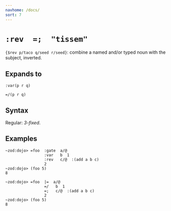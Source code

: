 ```yaml
---
navhome: /docs/
sort: 7
---
```


# `:rev  =;  "tissem"`

`{$rev p/taco q/seed r/seed}`: combine a named and/or typed noun with the
subject, inverted.

## Expands to

```
:var(p r q)
```

```
=/(p r q)
```

## Syntax

Regular: *3-fixed*.

## Examples

```
~zod:dojo> =foo  :gate  a/@
                 :var   b  1
                 :rev   c/@  :(add a b c)
                 2
~zod:dojo> (foo 5)
8
```

```
~zod:dojo> =foo  |=  a/@
                 =/   b  1
                 =;   c/@  :(add a b c)
                 2
~zod:dojo> (foo 5)
8
```
